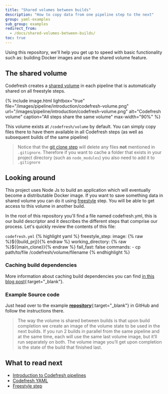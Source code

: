 ```yaml
---
title: "Shared volumes between builds"
description: "How to copy data from one pipeline step to the next"
group: yaml-examples
sub_group: examples
redirect_from:
  - /docs/shared-volumes-between-builds/
toc: true
---
```

Using this repository, we'll help you get up to speed with basic functionality such as: building Docker images and use the shared volume feature.

## The shared volume

Codefresh creates a [shared volume]({{site.baseurl}}/docs/configure-ci-cd-pipeline/introduction-to-codefresh-pipelines/#sharing-the-workspace-between-build-steps) in each pipeline that is automatically shared on all freestyle steps.

{% include 
image.html 
lightbox="true" 
file="/images/pipeline/introduction/codefresh-volume.png" 
url="/images/pipeline/introduction/codefresh-volume.png"
alt="Codefresh volume" 
caption="All steps share the same volume" 
max-width="90%" 
%}

This volume exists at `/codefresh/volume` by default. You can simply copy files there to have them available in all Codefresh steps (as well as subsequent builds of the same pipeline)

>Notice that the [git clone step]({{site.baseurl}}/docs/codefresh-yaml/steps/git-clone/) will delete any files **not** mentioned in `.gitignore`. Therefore if you want to cache a folder that exists in your project directory (such as `node_modules`) you also need to add it to `.gitignore`


## Looking around

This project uses Node Js to build an application which will eventually become a distributable Docker image.
If you want to save something data in shared volume you can do it using [freestyle]({{site.baseurl}}/docs/codefresh-yaml/steps/freestyle/) step. You will be able to get access to this volume in another build.

In the root of this repository you'll find a file named codefresh.yml, this is our build descriptor and it describes the different steps that comprise our process. Let's quickly review the contents of this file:

  `codefresh.yml`
{% highlight yaml %}
freestyle_step:
    image: {% raw %}${{build_prj}}{% endraw %}
    working_directory: {% raw %}${{main_clone}}{% endraw %}
    fail_fast: false
    commands:
      - cp path/to/file /codefresh/volume/filename
{% endhighlight %}

### Caching build dependencies

More information about caching build dependencies you can find [in this blog post](https://codefresh.io/blog/caching-build-dependencies-codefresh-volumes/){:target="_blank"}.

### Example Source code

Just head over to the example [**repository**](https://github.com/codefreshdemo/cf-example-shared-volumes-between-builds){:target="_blank"} in GitHub and follow the instructions there. 


>The way the volume is shared between builds is that upon build completion we create an image of the volume state to be used in the next builds. If you run 2 builds in parallel from the same pipeline and at the same time, each will use the same last volume image, but it’ll run separately on both. The volume image you’ll get upon completion is the state of the build that finished last. 


## What to read next

* [Introduction to Codefresh pipelines]({{site.baseurl}}/docs/configure-ci-cd-pipeline/introduction-to-codefresh-pipelines/)
* [Codefresh YAML]({{site.baseurl}}/docs/codefresh-yaml/what-is-the-codefresh-yaml/)
* [Freestyle step]({{site.baseurl}}/docs/codefresh-yaml/steps/freestyle/)


